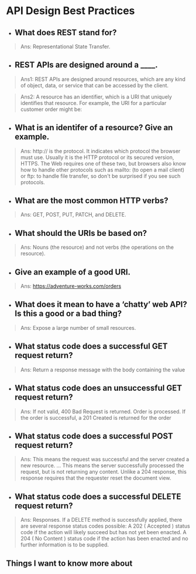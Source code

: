 # API Design Best Practices

* ## What does REST stand for?

>Ans: Representational State Transfer.

* ## REST APIs are designed around a ____.

>Ans1: REST APIs are designed around resources, which are any kind of object, data, or service that can be accessed by the client.

>Ans2: A resource has an identifier, which is a URI that uniquely identifies that resource. For example, the URI for a particular customer order might be:

* ## What is an identifer of a resource? Give an example.

>Ans: http:// is the protocol. It indicates which protocol the browser must use. Usually it is the HTTP protocol or its secured version, HTTPS. The Web requires one of these two, but browsers also know how to handle other protocols such as mailto: (to open a mail client) or ftp: to handle file transfer, so don't be surprised if you see such protocols.

* ## What are the most common HTTP verbs?

>Ans: GET, POST, PUT, PATCH, and DELETE.

* ## What should the URIs be based on?

>Ans: Nouns (the resource) and not verbs (the operations on the resource).

* ## Give an example of a good URI.

>Ans: https://adventure-works.com/orders

* ## What does it mean to have a ‘chatty’ web API? Is this a good or a bad thing?

>Ans: Expose a large number of small resources.

* ## What status code does a successful GET request return?

>Ans: Return a response message with the body containing the value

* ## What status code does an unsuccessful GET request return?

>Ans: If not valid, 400 Bad Request is returned. Order is processed. If the order is successful, a 201 Created is returned for the order

* ## What status code does a successful POST request return?

>Ans: This means the request was successful and the server created a new resource. ... This means the server successfully processed the request, but is not returning any content. Unlike a 204 response, this response requires that the requester reset the document view.


* ## What status code does a successful DELETE request return?

>Ans: Responses. If a DELETE method is successfully applied, there are several response status codes possible: A 202 ( Accepted ) status code if the action will likely succeed but has not yet been enacted. A 204 ( No Content ) status code if the action has been enacted and no further information is to be supplied.



## Things I want to know more about